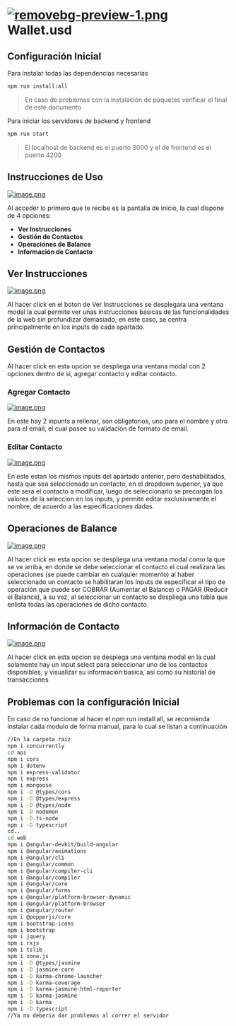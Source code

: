 # [![removebg-preview-1.png](https://i.postimg.cc/cHG7fpFC/removebg-preview-1.png)](https://postimg.cc/R3GnBD5x) Wallet.usd

## Configuración Inicial

Para instalar todas las dependencias necesarias

```bash
npm run install:all
```
> En caso de problemas con la instalación de paquetes verificar el final de este documento

Para iniciar los servidores de backend y frontend

```bash
npm run start
```
> El localhost de backend es el puerto 3000 y el de frontend es el puerto 4200

## Instrucciones de Uso

[![image.png](https://i.postimg.cc/TYxm28wY/image.png)](https://postimg.cc/3WLW9cmP)

Al acceder lo primero que te recibe es la pantalla de inicio, la cual dispone de 4 opciones:
- **Ver Instrucciones**
- **Gestión de Contactos**
- **Operaciones de Balance**
- **Información de Contacto**

## Ver Instrucciones

[![image.png](https://i.postimg.cc/rsXYV5QH/image.png)](https://postimg.cc/N9Dxb2h8)

Al hacer click en el boton de Ver Instrucciones se desplegara una ventana modal la cual permite ver unas instrucciones básicas de las funcionalidades de la web sin profundizar demasiado, en este caso, se centra principalmente en los inputs de cada apartado.

## Gestión de Contactos
Al hacer click en esta opcion se despliega una ventana modal con 2 opciones dentro de si, agregar contacto y editar contacto.
### Agregar Contacto
[![image.png](https://i.postimg.cc/MGB7WNNW/image.png)](https://postimg.cc/bGzDgCqM)

En este hay 2 inpunts a rellenar, son obligatorios, uno para el nombre y otro para el email, el cual posee su validación de formato de email.
### Editar Contacto
[![image.png](https://i.postimg.cc/g2XRD1Yv/image.png)](https://postimg.cc/rDTKynRm)

En este estan los mismos inputs del apartado anterior, pero deshabilitados, hasta que sea seleccionado un contacto, en el dropdown superior, ya que este sera el contacto a modificar, luego de seleccionarlo se precargan los valores de la seleccion en los inputs, y permite editar exclusivamente el nombre, de acuerdo a las especificaciones dadas.

## Operaciones de Balance
[![image.png](https://i.postimg.cc/KYtTXL3j/image.png)](https://postimg.cc/4KNyVY5R)

Al hacer click en esta opcion se despliega una ventana modal como la que se ve arriba, en donde se debe seleccionar el contacto el cual realizara las operaciones (se puede cambiar en cualquier momento) al haber seleccionado un contacto se habilitaran los inputs de especificar el tipo de operación que puede ser COBRAR (Aumentar el Balance) o PAGAR (Reducir el Balance), a su vez, al seleccionar un contacto se despliega una tabla que enlista todas las operaciones de dicho contacto.

## Información de Contacto
[![image.png](https://i.postimg.cc/vH6HSyVH/image.png)](https://postimg.cc/xcn2cW5W)

Al hacer click en esta opcion se desplega una ventana modal en la cual solamente hay un input select para seleccionar uno de los contactos disponibles, y visualizar su información basica, asi como su historial de transacciones

## Problemas con la configuración Inicial

En caso de no funcionar al hacer el npm run install:all, se recomienda instalar cada modulo de forma manual, para lo cual se listan a continuación
```bash
//En la carpeta raiz
npm i concurrently
cd api
npm i cors
npm i dotenv
npm i express-validator
npm i express
npm i mongoose
npm i -D @types/cors
npm i -D @types/express
npm i -D @types/node
npm i -D nodemon
npm i -D ts-node
npm i -D typescript
cd..
cd web
npm i @angular-devkit/build-angular
npm i @angular/animations
npm i @angular/cli
npm i @angular/common
npm i @angular/compiler-cli
npm i @angular/compiler
npm i @angular/core
npm i @angular/forms
npm i @angular/platform-browser-dynamic
npm i @angular/platform-browser
npm i @angular/router
npm i @popperjs/core
npm i bootstrap-icons
npm i bootstrap
npm i jquery
npm i rxjs
npm i tslib
npm i zone.js
npm i -D @types/jasmine
npm i -D jasmine-core
npm i -D karma-chrome-launcher
npm i -D karma-coverage
npm i -D karma-jasmine-html-reporter
npm i -D karma-jasmine
npm i -D karma
npm i -D typescript
//Ya no deberia dar problemas al correr el servidor
```
